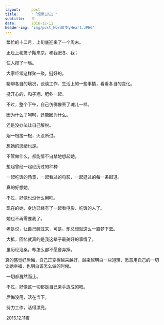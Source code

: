 ```yaml
---
layout:     post
title:      "「烟熏日记」"
subtitle:   三
date:       2016-12-11
header-img: "img/post_WordOfMyHeart.JPEG"
---
```


​	繁忙的十二月，上旬底迎来了一个周末。

​	正赶上老友子翔来京，和我肥冬、我；

​	仨人攒了一局。

​	大家经常这样聚一聚，挺好的。

​	聊聊各自的境况，谈谈工作、生活上的一些事情，看看各自的变化。

​	挺开心的，和子翔、肥冬一起。

​	不过，整个下午，自己仿佛像丢了魂儿一样。

​	因为什么？呵呵，还能因为什么。

​	还是没办法让自己解脱。

​	烟一根接一根，火没断过。

​	想她的思绪也是。

​	不管做什么，都能情不自禁地想起她。

​	想起曾经一起经历过的种种

​	一起吃饭的场景，一起看过的电影，一起逛过的每一条街道。

​	真的好想她。

​	不过，好像也没什么用吧。

​	现在的她，身边已经有了一起看电影、吃饭的人了。

​	她也不再需要我了。

​	老是说，让自己醒过来，可是，却总想就这么一直梦下去。

​	大抵，回忆就真的是我这辈子最美好的事情了。

​	虽历经沧桑，却怎么都不愿舍弃掉。

​	真的感觉好后悔，自己正变得越来越好，越来越明白一些道理，愿意用自己的一切让她幸福，也明白该怎么做的时候。

​	一切都戛然而止。

​	不过，好像这一切都是自己亲手造成的吧。

​	后悔没用，活在当下。

​	努力工作，活得漂亮。

​	2016.12.11夜

